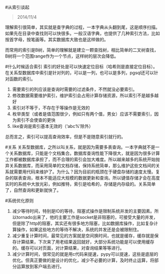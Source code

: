 #从索引谈起
>2014/11/4

理解索引很简单，其实就是查字典的过程，一本字典从头翻到尾，这是顺序扫描。如果先在目录中查找则可以快很多。一般汉语字典，也提供了几种索引方法，比如按首字母，按笔画等。其实数据库大致也是这样做的。

而常用的索引是B树，简单的理解就是建立一颗查找树，相比简单的二叉树查找，B树将一个范围range作为一个节点，这样树的层次会降低。


#什么时候适合索引
索引的好处是可以快速定位目标（哈希则是直接定位目标）。在关系型数据库中索引是针对列的，可以是一列，也可以是多列，pgsql还可以针对函数的索引。
1. 需要索引的列应该是查询时需要的过滤条件，不然就没必要索引。
2. 修改数据需要维护索引，维护索引会占用计算存储资源，所以索引不是越多越好
3. 索引对不等于，不存在于等操作是无效的
4. 枚举类型（或者是值范围很少，例如只有两个值，男女）应该不需要索引，因为索引不会使查的更快
5. like查询是索引基本无效的（‘abc%’除外）

总而言之，索引可以提高查询效率，但是不是随意索引就行的。

#关系
关系型数据库，之所以叫关系，就是因为需要多表查询。一本字典就不是一个关系数据库，只能是个文档集合。数据库查询性能下降很大，就是因为很多计算工作都被数据库承担了，而不合理的索引会加大难度。所以越来越多的系统开始抛弃关系数据库，而采用简单的文档存储，保持系统简单，那么维护这些文档间的关系就需要用代码来维护了。为什么？因为目前的瓶颈在于硬盘存储的速度太慢。复杂的联表查询，根本不能适应大规模的数据更新和查询。所以键值存储才会在高度实时的系统中大放光彩，例如推特，索引是哈希的，存储是内存级的。关系简单了，自然查询和更新就快了。

#系统优化原则
1. 减少等待时间，特别是IO的等待，阻塞式操作是限制系统并发的主要因素。所以tornado出来了，他的主要工作是socket是非阻塞的，可接受大量的并发，但是除了http的阻塞，其实还有很多地方阻塞，比如数据库操作，比如复杂计算操作，如果这些地方的等待不解决，系统的并发还是会被限制住。
2. 减少重复计算时间，最常见的方案就是空间换时间，也就是缓存，缓存就是保存计算结果，下次来了用老结果返回就好，大部分系统功能是可以使用缓存的。缓存可以对页面，对计算结果，对查询结果等等进行。
3. 减少计算时间，很常见的就是用c代码来提速，pypy可以提速，这些是底层的优化。但真正要做的是设计的优化，减少不必要的计算，及时终止运算，将部分运算放到客户端去进行。




